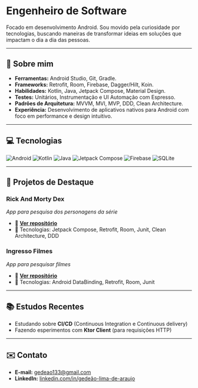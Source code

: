 # Engenheiro de Software

Focado em desenvolvimento Android. Sou movido pela curiosidade por tecnologias, buscando maneiras de transformar ideias em soluções que impactam o dia a dia das pessoas.

---

## 🚀 Sobre mim
- **Ferramentas:** Android Studio, Git, Gradle.
- **Frameworks:** Retrofit, Room, Firebase, Dagger/Hilt, Koin.
- **Habilidades:** Kotlin, Java, Jetpack Compose, Material Design.
- **Testes:** Unitários, Instrumentação e UI Automação com Espresso.
- **Padrões de Arquitetura:** MVVM, MVI, MVP, DDD, Clean Architecture.
- **Experiência:** Desenvolvimento de aplicativos nativos para Android com foco em performance e design intuitivo.

---

## 💻 Tecnologias

<div>
  <img src="https://img.shields.io/badge/Android-3DDC84?style=for-the-badge&logo=android&logoColor=white" alt="Android"/>
  <img src="https://img.shields.io/badge/Kotlin-0095D5?style=for-the-badge&logo=kotlin&logoColor=white" alt="Kotlin"/>
  <img src="https://img.shields.io/badge/Java-007396?style=for-the-badge&logo=java&logoColor=white" alt="Java"/>
  <img src="https://img.shields.io/badge/Jetpack%20Compose-4285F4?style=for-the-badge&logo=android&logoColor=white" alt="Jetpack Compose"/>
  <img src="https://img.shields.io/badge/Firebase-FFCA28?style=for-the-badge&logo=firebase&logoColor=black" alt="Firebase"/>
  <img src="https://img.shields.io/badge/SQLite-003B57?style=for-the-badge&logo=sqlite&logoColor=white" alt="SQLite"/>
</div>

---

## 📘 Projetos de Destaque

### **Rick And Morty Dex**
*App para pesquisa dos personagens da série*  
- 🔗 **[Ver repositório](https://github.com/gedeaoaraujo/android-rickandmorty-dex)**  
- 🚀 Tecnologias: Jetpack Compose, Retrofit, Room, Junit, Clean Architecture, DDD

### **Ingresso Filmes**
*App para pesquisar filmes* 
- 🔗 **[Ver repositório](https://github.com/gedeaoaraujo/ingresso-filmes-app)**  
- 🚀 Tecnologias: Android DataBinding, Retrofit, Room, Junit

---

## 📚 Estudos Recentes
- Estudando sobre **CI/CD** (Continuous Integration e Continuous delivery)
- Fazendo esperimentos com **Ktor Client** (para requisições HTTP)

---

## ✉️ Contato
- **E-mail:** [gedeao133@gmail.com](mailto:gedeao133@gmail.com)
- **LinkedIn:** [linkedin.com/in/gedeão-lima-de-araujo](https://www.linkedin.com/in/gede%C3%A3o-lima-de-araujo/)

